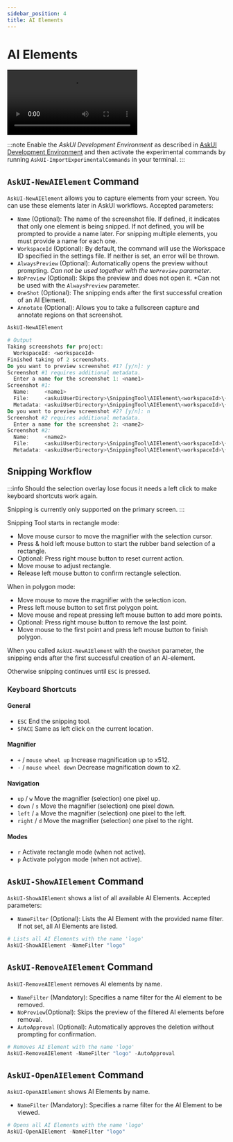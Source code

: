 ```yaml
---
sidebar_position: 4
title: AI Elements
---
```


# AI Elements

<video controls>
  <source src="https://files.askui.com/assets/docs/askui-bytes-aiElement.mp4"/>
</video>

:::note
Enable the *AskUI Development Environment* as described in [AskUI Development Environment](../../suite/02-Components/AskUI-Development-Environment.md) and then activate the experimental commands by running `AskUI-ImportExperimentalCommands` in your terminal.
:::

## `AskUI-NewAIElement` Command
`AskUI-NewAIElement` allows you to capture elements from your screen. You can use these elements later in AskUI workflows. Accepted parameters:

- `Name` (Optional): The name of the screenshot file. If defined, it indicates that only one element is being snipped. If not defined, you will be prompted to provide a name later. For snipping multiple elements, you must provide a name for each one.
- `WorkspaceId` (Optional): By default, the command will use the Workspace ID specified in the settings file. If neither is set, an error will be thrown.
- `AlwaysPreview` (Optional): Automatically opens the preview without prompting. *Can not be used together with the `NoPreview` parameter*.
- `NoPreview` (Optional): Skips the preview and does not open it. *Can not be used with the `AlwaysPreview` parameter.
- `OneShot` (Optional): The snipping ends after the first successful creation of an AI Element.
- `Annotate` (Optional): Allows you to take a fullscreen capture and annotate regions on that screenshot.

```powershell
AskUI-NewAIElement

# Output
Taking screenshots for project:
  WorkspaceId: <workspaceId>
Finished taking of 2 screenshots.
Do you want to preview screenshot #1? [y/n]: y
Screenshot #1 requires additional metadata.
  Enter a name for the screenshot 1: <name1>
Screenshot #1:
  Name:     <name1>
  File:     <askuiUserDirectory>\SnippingTool\AIElement\<workspaceId>\{26342074-5B2A-4695-09ED-41EE47992546}.png
  Metadata: <askuiUserDirectory>\SnippingTool\AIElement\<workspaceId>\{26342074-5B2A-4695-09ED-41EE47992546}.json
Do you want to preview screenshot #2? [y/n]: n
Screenshot #2 requires additional metadata.
  Enter a name for the screenshot 2: <name2>
Screenshot #2:
  Name:     <name2>
  File:     <askuiUserDirectory>\SnippingTool\AIElement\<workspaceId>\{644A00B8-1E27-7ADF-7C68-1751672A5931}.png
  Metadata: <askuiUserDirectory>\SnippingTool\AIElement\<workspaceId>\{644A00B8-1E27-7ADF-7C68-1751672A5931}.json
```

## Snipping Workflow

:::info
Should the selection overlay lose focus it needs a left click to make keyboard shortcuts work again.

Snipping is currently only supported on the primary screen.
:::

Snipping Tool starts in rectangle mode:

- Move mouse cursor to move the magnifier with the selection cursor.
- Press & hold left mouse button to start the rubber band selection of a rectangle.
- Optional: Press right mouse button to reset current action.
- Move mouse to adjust rectangle.
- Release left mouse button to confirm rectangle selection.

When in polygon mode:

- Move mouse to move the magnifier with the selection icon.
- Press left mouse button to set first polygon point.
- Move mouse and repeat pressing left mouse button to add more points.
- Optional: Press right mouse button to remove the last point.
- Move mouse to the first point and press left mouse button to finish polygon.

When you called `AskUI-NewAIElement` with the `OneShot` parameter, the snipping ends after the first successful creation of an AI-element.

Otherwise snipping continues until `ESC` is pressed.

### Keyboard Shortcuts

#### General

- `ESC` End the snipping tool.
- `SPACE` Same as left click on the current location.

#### Magnifier

- `+` / `mouse wheel up` Increase magnification up to x512.
- `-` / `mouse wheel down` Decrease magnification down to x2.

#### Navigation

- `up` / `w` Move the magnifier (selection) one pixel up.
- `down` / `s` Move the magnifier (selection) one pixel down.
- `left` / `a` Move the magnifier (selection) one pixel to the left.
- `right` / `d` Move the magnifier (selection) one pixel to the right.

#### Modes

- `r` Activate rectangle mode (when not active).
- `p` Activate polygon mode (when not active).


## `AskUI-ShowAIElement` Command
`AskUI-ShowAIElement` shows a list of all available AI Elements. Accepted parameters:

- `NameFilter` (Optional): Lists the AI Element with the provided name filter. If not set, all AI Elements are listed.

```powershell
# Lists all AI Elements with the name 'logo'
AskUI-ShowAIElement -NameFilter "logo"
```

## `AskUI-RemoveAIElement` Command
`AskUI-RemoveAIElement` removes AI elements by name.

- `NameFilter` (Mandatory): Specifies a name filter for the AI element to be removed.
- `NoPreview`(Optional): Skips the preview of the filtered AI elements before removal.
- `AutoApproval` (Optional): Automatically approves the deletion without prompting for confirmation.

```powershell
# Removes AI Element with the name 'logo'
AskUI-RemoveAIElement -NameFilter "logo" -AutoApproval
```

## `AskUI-OpenAIElement` Command
`AskUI-OpenAIElement` shows AI Elements by name.

- `NameFilter` (Mandatory): Specifies a name filter for the AI Element to be viewed.

```powershell
# Opens all AI Elements with the name 'logo'
AskUI-OpenAIElement -NameFilter "logo"
```
